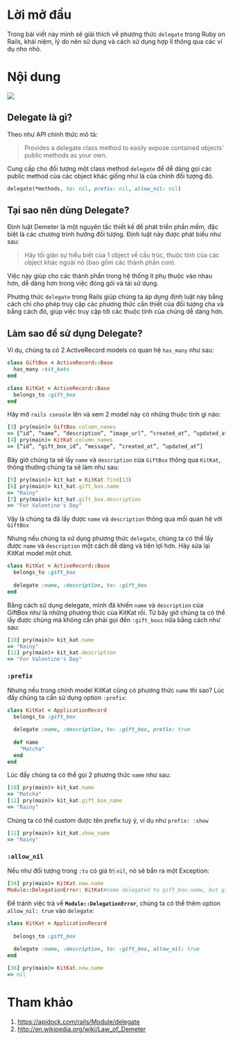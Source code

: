 # Lời mở đầu
Trong bài viết này mình sẽ giải thích về phương thức `delegate` trong Ruby on Rails, khái niệm, lý do nên sử dụng và cách sử dụng hợp lí thông qua các ví dụ nho nhỏ.

# Nội dung
![](https://images.viblo.asia/42714955-ea8a-47e0-8fe7-2f8540218db3.png)


## Delegate là gì?

Theo như API chính thức mô tả: 

> Provides a delegate class method to easily expose contained objects’ public methods as your own.

Cung cấp cho đối tượng một class method `delegate` để dễ dàng gọi các public method của các object khác giống như là của chính đối tượng đó.

```ruby
delegate(*methods, to: nil, prefix: nil, allow_nil: nil)
```

## Tại sao nên dùng Delegate?

Định luật Demeter là một nguyên tắc thiết kế để phát triển phần mềm, đặc biệt là các chương trình hướng đối tượng. Định luật này được phát biểu như sau: 
> Hãy tối giản sự hiểu biết của 1 object về cấu trúc, thuộc tính của các object khác ngoài nó (bao gồm các thành phần con). 

Việc này giúp cho các thành phần trong hệ thống ít phụ thuộc vào nhau hơn, dễ dàng hơn trong việc đóng gói và tái sử dụng.

Phương thức `delegate` trong Rails giúp chúng ta áp dụng định luật này bằng cách chỉ cho phép truy cập các phương thức cần thiết của đối tượng cha và bằng cách đó, giúp việc truy cập tới các thuộc tính của chúng dễ dàng hơn.


## Làm sao để sử dụng Delegate?

Ví dụ, chúng ta có 2 ActiveRecord models có quan hệ `has_many` như sau:

```ruby
class GiftBox < ActiveRecord::Base
  has_many :kit_kats
end

class KitKat < ActiveRecord::Base
  belongs_to :gift_box
end
```

Hãy mở `rails console` lên và xem 2 model này có những thuộc tính gì nào:

```ruby
[3] pry(main)> GiftBox.column_names
=> [“id”, “name”, “description”, “image_url”, “created_at”, “updated_at”]
[4] pry(main)> KitKat.column_names
=> [“id”, “gift_box_id”, “message”, “created_at”, “updated_at”]
```

Bây giờ chúng ta sẽ lấy `name` và `description` của `GiftBox` thông qua `KitKat`, thông thường chúng ta sẽ làm như sau:

```ruby
[5] pry(main)> kit_kat = KitKat.find(13)
[6] pry(main)> kit_kat.gift_box.name
=> "Rainy"
[7] pry(main)> kit_kat.gift_box.description
=> "For Valentine's Day"
```

Vậy là chúng ta đã lấy được `name` và `description` thông qua mối quan hệ với `GiftBox`

Nhưng nếu chúng ta sử dụng phương thức `delegate`, chúng ta có thể lấy được `name` và `description` một cách dễ dàng và tiện lợi hơn. Hãy sửa lại KitKat model một chút.

```ruby
class KitKat < ActiveRecord::Base
  belongs_to :gift_box
  
  delegate :name, :description, to: :gift_box
end
```

Bằng cách sử dụng delegate, mình đã khiến `name` và `description` của GiftBox như là những phương thức của KitKat rồi. Từ bây giờ chúng ta có thể lấy được chúng mà không cần phải gọi đến `:gift_boxs` nữa bằng cách như sau:

```ruby
[10] pry(main)> kit_kat.name
=> "Rainy"
[11] pry(main)> kit_kat.description
=> "For Valentine's Day"
```

### `:prefix`
Nhưng nếu trong chính model KitKat cũng có phương thức `name` thì sao? Lúc đấy chúng ta cần sử dụng option `:prefix`:

```ruby
class KitKat < ApplicationRecord 
  belongs_to :gift_box

  delegate :name, :description, to: :gift_box, prefix: true
  
  def name
    "Matcha"
  end
end
```

Lúc đấy chúng ta có thể gọi 2 phương thức `name` như sau:
```ruby
[10] pry(main)> kit_kat.name
=> "Matcha"
[11] pry(main)> kit_kat.gift_box_name
=> "Rainy"
```

Chúng ta có thể custom được tên prefix tuỳ ý, ví dụ như `prefix: :show`

```ruby
[11] pry(main)> kit_kat.show_name
=> "Rainy"
```

### `:allow_nil`

Nếu như đối tượng trong `:to` có giá trị `nil`, nó sẽ bắn ra một Exception:

```ruby
[34] pry(main)> KitKat.new.name
Module::DelegationError: KitKat#name delegated to gift_box.name, but gift_box is nil: #<KitKat id: nil, gift_box_id: nil, description: nil, created_at: nil, updated_at: nil>
```

Để tránh việc trả về **`Module::DelegationError`**, chúng ta có thể thêm option `allow_nil: true` vào `delegate`:

```ruby
class KitKat < ApplicationRecord
 
  belongs_to :gift_box
  
  delegate :name, :description, to: :gift_box, allow_nil: true
end
```

```ruby
[36] pry(main)> KitKat.new.name
=> nil
```

# Tham khảo
1. https://apidock.com/rails/Module/delegate
2. http://en.wikipedia.org/wiki/Law_of_Demeter